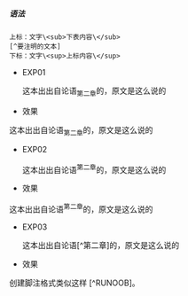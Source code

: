 ##### 语法

    上标：文字\<sub>下表内容\</sub>
    [^要注明的文本]
    下标：文字\<sup>上标内容\</sup>

- EXP01

    这本出出自论语<sub>第二章</sub>的，原文是这么说的

- 效果

这本出出自论语<sub>第二章</sub>的，原文是这么说的


- EXP02

    这本出出自论语<sup>第二章</sup>的，原文是这么说的

- 效果

这本出出自论语<sup>第二章</sup>的，原文是这么说的

- EXP03

    这本出出自论语[^第二章]的，原文是这么说的

- 效果

创建脚注格式类似这样 [^RUNOOB]。
